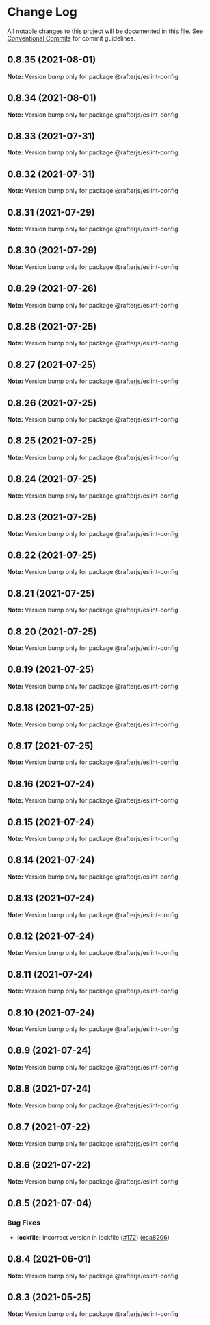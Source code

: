 # Change Log

All notable changes to this project will be documented in this file.
See [Conventional Commits](https://conventionalcommits.org) for commit guidelines.

## 0.8.35 (2021-08-01)

**Note:** Version bump only for package @rafterjs/eslint-config





## 0.8.34 (2021-08-01)

**Note:** Version bump only for package @rafterjs/eslint-config





## 0.8.33 (2021-07-31)

**Note:** Version bump only for package @rafterjs/eslint-config





## 0.8.32 (2021-07-31)

**Note:** Version bump only for package @rafterjs/eslint-config





## 0.8.31 (2021-07-29)

**Note:** Version bump only for package @rafterjs/eslint-config





## 0.8.30 (2021-07-29)

**Note:** Version bump only for package @rafterjs/eslint-config





## 0.8.29 (2021-07-26)

**Note:** Version bump only for package @rafterjs/eslint-config

## 0.8.28 (2021-07-25)

**Note:** Version bump only for package @rafterjs/eslint-config

## 0.8.27 (2021-07-25)

**Note:** Version bump only for package @rafterjs/eslint-config

## 0.8.26 (2021-07-25)

**Note:** Version bump only for package @rafterjs/eslint-config

## 0.8.25 (2021-07-25)

**Note:** Version bump only for package @rafterjs/eslint-config

## 0.8.24 (2021-07-25)

**Note:** Version bump only for package @rafterjs/eslint-config

## 0.8.23 (2021-07-25)

**Note:** Version bump only for package @rafterjs/eslint-config

## 0.8.22 (2021-07-25)

**Note:** Version bump only for package @rafterjs/eslint-config

## 0.8.21 (2021-07-25)

**Note:** Version bump only for package @rafterjs/eslint-config

## 0.8.20 (2021-07-25)

**Note:** Version bump only for package @rafterjs/eslint-config

## 0.8.19 (2021-07-25)

**Note:** Version bump only for package @rafterjs/eslint-config

## 0.8.18 (2021-07-25)

**Note:** Version bump only for package @rafterjs/eslint-config

## 0.8.17 (2021-07-25)

**Note:** Version bump only for package @rafterjs/eslint-config

## 0.8.16 (2021-07-24)

**Note:** Version bump only for package @rafterjs/eslint-config

## 0.8.15 (2021-07-24)

**Note:** Version bump only for package @rafterjs/eslint-config

## 0.8.14 (2021-07-24)

**Note:** Version bump only for package @rafterjs/eslint-config

## 0.8.13 (2021-07-24)

**Note:** Version bump only for package @rafterjs/eslint-config

## 0.8.12 (2021-07-24)

**Note:** Version bump only for package @rafterjs/eslint-config

## 0.8.11 (2021-07-24)

**Note:** Version bump only for package @rafterjs/eslint-config

## 0.8.10 (2021-07-24)

**Note:** Version bump only for package @rafterjs/eslint-config

## 0.8.9 (2021-07-24)

**Note:** Version bump only for package @rafterjs/eslint-config

## 0.8.8 (2021-07-24)

**Note:** Version bump only for package @rafterjs/eslint-config

## 0.8.7 (2021-07-22)

**Note:** Version bump only for package @rafterjs/eslint-config

## 0.8.6 (2021-07-22)

**Note:** Version bump only for package @rafterjs/eslint-config

## 0.8.5 (2021-07-04)

### Bug Fixes

- **lockfile:** incorrect version in lockfile ([#172](https://github.com/rafterjs/rafter/issues/172)) ([eca8206](https://github.com/rafterjs/rafter/commit/eca820680574c45714a5cf56560b5f41a1553fa1))

## 0.8.4 (2021-06-01)

**Note:** Version bump only for package @rafterjs/eslint-config

## 0.8.3 (2021-05-25)

**Note:** Version bump only for package @rafterjs/eslint-config
